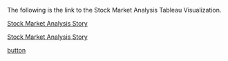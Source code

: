 The following is the link to the Stock Market Analysis Tableau Visualization.

[Stock Market Analysis Story](https://public.tableau.com/app/profile/tham.jay.shen/viz/StockMarketAnalysis_16577688695320/Story1)



<a href="https://public.tableau.com/app/profile/tham.jay.shen/viz/StockMarketAnalysis_16577688695320/Story1/" target="_blank">Stock Market Analysis Story</a>


<a href="https://public.tableau.com/app/profile/tham.jay.shen/viz/StockMarketAnalysis_16577688695320/Story1/" onclick='window.open("https://public.tableau.com/app/profile/tham.jay.shen/viz/StockMarketAnalysis_16577688695320/Story1/");return false;'>button</a>
